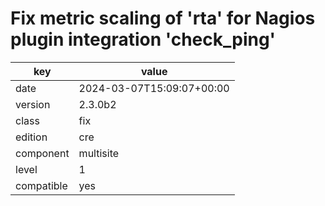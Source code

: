 [//]: # (werk v2)
# Fix metric scaling of 'rta' for Nagios plugin integration 'check_ping'

key        | value
---------- | ---
date       | 2024-03-07T15:09:07+00:00
version    | 2.3.0b2
class      | fix
edition    | cre
component  | multisite
level      | 1
compatible | yes


